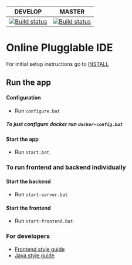 DEVELOP | MASTER
--------|-------
[![Build status](https://ci.appveyor.com/api/projects/status/srqx7hncxmdh6shb/branch/develop?svg=true)](https://ci.appveyor.com/project/yashdsaraf/reimagined-eureka/branch/develop) | [![Build status](https://ci.appveyor.com/api/projects/status/srqx7hncxmdh6shb/branch/master?svg=true)](https://ci.appveyor.com/project/yashdsaraf/reimagined-eureka/branch/master)

# Online Plugglable IDE

For initial setup instructions go to [INSTALL](INSTALL.md)

## Run the app

#### Configuration
 - Run `configure.bat`
##### To just configure docker run `docker-config.bat` 
#### Start the app
 - Run `start.bat`

### To run frontend and backend individually

#### Start the backend
 - Run `start-server.bat`
#### Start the frontend
 - Run `start-frontend.bat`

### For developers
  - [Frontend style guide](https://google.github.io/styleguide/htmlcssguide.html)
  - [Java style guide](https://google.github.io/styleguide/javaguide.html)
